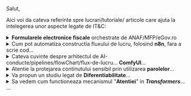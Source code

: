 Salut,

Aici voi da cateva referinte spre lucrari/tutoriale/ articole care ajuta la intelegerea unor aspecte legate de IT&C:

<details>
<summary><b>Formularele electronice fiscale</b> orchestrate de ANAF/MFP/eGov.ro</summary>

 <hr/>
<br/>

[eGuvernare](https://www.e-guvernare.ro/): [formulare fiscale](https://www.anaf.ro/anaf/internet/ANAF/asistenta_contribuabili/declararea_obligatiilor_fiscale/toate_formularele)

Formularele fiscale de tip [PDF-form](https://stackoverflow.com/questions/9139787/how-to-fill-pdf-form-in-php)([soft-A](https://www.sitepoint.com/filling-pdf-forms-pdftk-php/)) sunt [formulare inteligente](https://learn.microsoft.com/en-us/training/browse/?products=windows&subjects=artificial-intelligence), care poseda  validari precum si alte facilitati specifice editarii.

ex. Tutorial Youtube - Completare [Declaratie Unica](https://www.solo.ro/blog/despre-declaratia-unica)[(**DU**)](https://www.youtube.com/watch?v=taL9NjONa2A&ab_channel=VlogdeIT) [**D212**](https://static.anaf.ro/static/10/Anaf/Declaratii_R/declaratie_unica.html)si transmitere in [SPV](https://www.anaf.ro/anaf/internet/ANAF/servicii_online/inregistrare_utilizatori) al [ANAF](https://static.anaf.ro/static/10/Anaf/AsistentaContribuabili_r/Ghid_profesii_liberale_05022021.pdf)

ex. [D200](https://static.anaf.ro/static/10/Anaf/Declaratii_R/AplicatiiDec/Instructiuni_completare_D200.pdf)

Sunt [multe situatii](https://www.reddit.com/r/RoFiscalitate2/comments/1byx0iq/declaratie_unica_venituri_din_freelancing_2024_si/?rdt=46309&onetap_auto=true&one_tap=true) si cred ca ar trebui efectuat un studiu complex legal,financiar si contabil si ...

nu stiu cate persoane se pricep la toate astea....

Puteti gasi aici instructiuni privind depunerea [online](https://static.anaf.ro/static/10/Anaf/Declaratii_R/instructiuni/instructiuni2.6.htm) a declaratiilor

La momentul completarii declaratiilor, inerent(in mod inevitabil) pot aparea [erori](https://static.anaf.ro/static/10/Anaf/declunica/Erori_frecventev5.pdf).

[Corectarea declaratiilor](https://mfinante.gov.ro/documents/35673/254042/Ciofliceanu05.pdf) poate constitui un subiect incitant in relatia cu ANAF.

Trebuie sa vedem si partea plina a paharului si anume ca exista domenii(ex. [agricol](https://www.portalcodulfiscal.ro/completare-declaratie-venituri-din-activitati-agricole-61742.htm)) unde sunt cateva programe de finantare, dar pt asta trebuie sa aveti o activitate de raportare fidela/corecta catre ANAF.


Un [exemplu](https://docs.oasis-open.org/ubl/os-UBL-2.2/xml/UBL-Invoice-2.1-Example.xml) [trivial](https://github.com/Tradeshift/tradeshift-ubl-xsd/blob/master/src/test/resources/org/oasis-open/ubl/examples/UBL-Invoice-2.1-Example-Trivial.xml)(simplu) al unei facturi [UBL 2.1](https://facturis-online.ro/tag/xml-e-factura)

<hr/>
<br/>

</details>

<details>
 <summary>Cum pot automatiza constructia fluxului de lucru, folosind <b>n8n</b>, fara a scrie cod...</summary>
<hr/>
<br/>

Daca vreti sa automatizati([fara cod](https://docs.n8n.io/try-it-out/quickstart/)) fluxul (sa spunem...financiar) de lucru (ex. facturi,plati) atunci puteti opta pt [n8n sau zapier](https://www.hostinger.com/tutorials/what-is-n8n?utm_campaign=Generic-Tutorials-DSA|NT:Se|LO:Other-EU&utm_medium=ppc&gad_source=1&gbraid=0AAAAADMy-hbGbrh6IXeJJ2MZFS9V2fc5Z&gclid=Cj0KCQjw_JzABhC2ARIsAPe3ynom_zR-klNufn1sk5n3PNk8dByNkBcgW2wZFKF0KMzNxnsEnKZVJlkaAh9CEALw_wcB)

Managerul fluxului de lucru [**n8n**](https://luhhu.com/blog/is-n8n-a-rpa) ofera avantajul ca poate fi "selhosted"(autogazduit... si prin urmare/adica beneficiaza de un suport de gaduire gratuit!)...un astfel de exemplu este si acest [proiect-AI](https://github.com/n8n-io/self-hosted-ai-starter-kit).

As mai mentiona faptul ca [**n8n**](https://www.reddit.com/r/n8n/comments/1gchb5j/n8n_as_replacement_for_major_rpa_tools/) se ocupa de integrarea diverselor API-uri, in timp ce un [***RPA***](https://www.zaptest.com/ro/6-tipuri-de-rpa-robotic-process-automation-pe-care-trebuie-sa-le-cunoasteti)-ul se ocupa de crearea de "(ro)boti" care sa inlocuiasca [activitatile/actiunilor-procesuale repetitive ale oamenilor/umane](https://www.sostenia.ro/en/blog/sostenia-blog-1/what-does-rpa-mean-4)(extrage date, completarea automată a formularelor/introducerea de date, logarea în aplicații, mutarea fișierelor și dosarelor și poate efectua multe alte acțiuni...)

<hr/>
<br/>

</details>

<details>
 <summary>Cateva cuvinte despre arhitectul de AI-conducte/pipelines/flowChart/flux-de-lucru... <b>ComfyUI</b>...</summary>

<hr/>
<br/>

Pentru a folosi generatorul-AI [**text-to-2D-Image**](https://comfyui-wiki.com/en/install/install-comfyui/comfyui-desktop-installation-guide), intitulat [**ComfyUI-desktop**](https://www.youtube.com/watch?v=t5F9ehZ7MhQ&ab_channel=FahdMirza), este recomandat sa folosim [NSIS](https://www.electron.build/nsis.html)-[installer(x64)](https://stable-diffusion-art.com/how-to-install-comfyui/)-ul [acesta](https://www.comfy.org/download) pentru ***Windows***(ori ***macOS***; desi se poate instala si sub ***Linux***!); Daca instalati acest produs-desktop([***ComfyUI***](https://github.com/comfyanonymous/ComfyUI)) sub ***Windows*** trabuie sa stiti ca acesta va avea ca "HOME_DIRECTORY" folderul intitulat "[***C:\Users\\{your_user_logged_name}\AppData\Local\Programs\\@comfyorgcomfyui-electron\\***](https://github.com/Comfy-Org/desktop?tab=readme-ov-file)".

Trebuie spus ca ar mai exista si varianta de instalare [***ComfyUI***](https://www.stablediffusiontutorials.com/2024/01/install-comfy-ui-locally.html) intr-un mediu-protejat... folosind [**conda**](https://comfyui.org/en/windows-native-comfyui-install) sau [**venv**](https://www.mimicpc.com/learn/comfyui-beginners-guide).

[***ComfyUI***](https://docs.comfy.org/get_started/first_generation) vă permite să proiectați și să executați conducte(pipeline/workflow) de difuzie-stabila avansate folosind o interfață(grafica-utilizator: UI) bazată pe graf[ic]/noduri/diagramă(desenata...fara a fi nevoiti sa scrieti cod!!!), fiind disponibil pe Windows, Linux și macOS; La prima instalare va va solicita sa instalati versiunea adecvata de [***CheckPoint***](https://blenderneko.github.io/ComfyUI-docs/Core%20Nodes/Loaders/LoadCheckpoint/)([***CkPt***](https://www.youtube.com/watch?v=JPiNFtoBi_Q&ab_channel=ATELIERDESIGNA)).  [***CkPt***](https://www.youtube.com/watch?v=z5Y9L31ug4E&ab_channel=SanningArkitekter)-ul va reduce/elimina zgomotul-latent; Odata cu instalarea nodului [***CkPt***](https://pypi.org/project/comfy-cli/), se vor instala alte 2 modele: 
 - ***CLIP*** - Model utilizat pentru codificarea solicitărilor(prompt-ului) de text.
 - ***VAE***  - Model utilizat pentru codificarea și decodarea imaginilor către și din spațiul-latent.

Asadar, nodul-incarcator(***Checkpoint***) poate fi folosit pentru a *încărca* un *model-de-difuzie*; *Modelele-de-difuzie* sunt folosite pentru a elimina zgomotul-latent. 
<br/>Totodata, acest nod([***Checkpoint***](https://www.youtube.com/watch?v=ndMfwL13HR0&ab_channel=TheAITyrant)) va oferi, de asemenea, modelele ***VAE*** și ***CLIP***, adecvate(corespunzatoare/corelate cu acest[ui] nod-incarcator!).

[***ComfyUI(desktop)***](https://www.gpu-mart.com/blog/how-to-install-comfyui) este de fapt un server. Pentru a ne putea conecta la acest server-***ComfyUI*** sin programele noastre Python, va trtebui mai intai sa instalati un client-***ComfyUI***), folosind urmatoare comanda-shell(cmd.exe ...pt a lansa consola/terminalul si apoi pt introducerea ulterioara a urmatoarei comenzii-DOS):

    pip install comfy-cli

Ar fi util ca in prealabil sa va actualizati versiunea de **pip** , utlizand urmatoarea comanda:

    python.exe -m pip install --upgrade pip

*Remarca*: Este recomandat sa aveti instalata in prealabil, versiunea **3.12** de **Python**!

Apoi urmeaza comanda-shell de instalare:

    comfy install

La final(dupa instalare) vi se va oferi calea folder-ului in care s-au instalat fisierele aferente:
<br/>***C:\Users\\{your_user_logged_name}\Documents\comfy\ComfyUI\\***

Din  [scripturile-python](https://github.com/comfyanonymous/ComfyUI/tree/master/script_examples) date ca exemplu si care fac parte din acest produs/[server](https://www.youtube.com/watch?v=oVS1B1gflL8&ab_channel=PromptingPixels)-[***ComfyUI***](https://medium.com/@next.trail.tech/how-to-use-comfyui-api-with-python-a-complete-guide-f786da157d37), o sa vedeti ca serverul-[***ComfyUI***](https://comfyui.org/en/comfyui-windows-conda-venv) asculta(la adresa-URL: http://127.0.0.1:8188) pe portul ***8188***.

Pentru a accesa contextul grafic-utilizator eu am folosit insa adresa-URL **http://127.0.0.1:8000**, descoperita gratie acestui [articol](https://comfyui-wiki.com/en/faq/how-to-access-comfyui-on-lan); Aceasta adresa-URL poate fi regasita si daca cautati la **settings(rotita dintata)** si apoi click la sectiunea **About**(cautati/afisata in zona *Arguments*).

Daca insa doriti sa instalati versiunea portabila a [***ComfyUI***](https://www.unite.ai/ro/how-to-train-and-use-hunyuan-video-lora-models/) atunci [itinerarul](https://comfyui-wiki.com/en/install/install-comfyui/install-comfyui-on-windows) va fi cu totul altul;
<br/>Asadar pt a instala ***ComfyUI(portable)***(de sub ***Windows***) puteti arunca o privire asura acestui [articol](https://docs.comfy.org/installation/comfyui_portable_windows).

Daca doriti sa instalati managerul-[***ComfyUI***](https://play.kth.se/media/Tutorial+%E2%80%93+How+to+install+ComfyUI+and+ComfyUI+Manager/0_vpfgqb60/462220) atunci probabil ca acest [tutorial](https://stable-diffusion-art.com/comfyui-manager-install/) v-ar putea fi util!

Dupa cum vedeti subiectul [**ComfyUI**](https://www.reddit.com/r/StableDiffusion/comments/1k8kj66/hunyuan_3d_v25_is_awesome/?%24deep_link=true&correlation_id=efc00311-dff0-48f6-82b9-c7e2cde0a222&post_fullname=t3_1k8kj66&post_index=0&ref=email_digest&ref_campaign=email_digest&ref_source=email&utm_content=post_title&%243p=e_as&_branch_match_id=1408733888975067062&utm_medium=Email%20Amazon%20SES&_branch_referrer=H4sIAAAAAAAAA22P0U7DMAxFv6Z769YlWxmTJoSY%2BAE%2BIMoSpzVLk8hJKLzw7bgMeEKKpatz42t7LCXl42ZDYC2WtU5p7TFcNzI9NGIn0wmUziuWkXDAoL2q5E%2Fj0tXIx0Y885vnef3Tb%2BLEgLheir54OKNzNWMMTNibIJTMcns9XF%2F7ntVYw0fVQUmr3sReYVZ6hhwnWKIlp%2B%2FFzgIktWzVyHOhylZvIhF4XThZoWUOznSd3G5b61zX7g6ubw%2Fict%2BaOxDGQqeFENyXYi7KVe%2BD5hEcJ9XfLjcTg4V3djoGBG6JnjR6ZXGAXG5QGT0ljUP4382xkoFfj2EtkzIxFL6e6feYgsXD6pO%2FAxGGQV0ozhno9DQSX%2F8FmIoI6pcBAAA%3D) este unul generos iar eu am insistat un pic pe partea de [*instalare*](https://weirdwonderfulai.art/comfyui/getting-started-with-comfyui-in-2025/). Daca doriti insa sa nu va bateti capul cu acesta operatiune poate va veti indrepta atentia catre [**pinokio**](https://pinokio.computer/).
<br/>**Pinokio** odata [instalat](https://program.pinokio.computer/#/?id=install) va va propune o sumedenie de aplicatii (printre care si... **ComfyUI**) ce pot fi instalate/istalabile cu usurinta printr-un/care sunt aflate la doar ... un [simplu] click [distanta].


<hr/>
<br/>

</details>

<details>
 <summary>Atentie la protejarea continutului sensibil prin utilizarea <b>parolelor</b>...</summary>
 
<hr/>
<br/>

Intr-un mediu online tot mai "influentat" de AI, parolele lungi si complicate nu mai sunt sigure...[PswrdMngr](https://passwords.google.com/options?hl=ro)  & [MFA](https://www.stiripesurse.ro/s-a-schimbat-curentul-in-mediul-online-noile-parole-care-sunt-mult-mai-greu-de-spart-de-catre-hackeri_3662200.html) poate fi solutia salvatoare!

Într-o eră în care parolele pot fi sparte aproape la fel de repede cum sunt create, securitatea digitală reală nu mai înseamnă doar parole lungi, ci și soluții inteligente de protecție, cum ar fi managerii de parole(PswrdMngr) și autentificarea multifactorială(MFA).

Așa cum spun specialiștii citați de DNSC(Directoratul Național de Securitate Cibernetică) și publicația internațională IFL Science,
<br/>"în viitor, parola ta nu va mai fi prima linie de apărare, ci doar o piesă într-un sistem de protecție mult mai complex."

<hr/>
<br/>
</details>

<details>
 <summary>Va propun un studiu legat de <b>Diferentiabilitate</b>...</summary>

<hr/>
<br/>

O recomandare de lecturare interesanta o constituie si acest [articol](https://levelup.gitconnected.com/create-your-own-differentiable-n-body-simulation-with-python-jax-5868c71be866)

Autorul articolulului ne propune sa ne cream propria noastra [simulare N-body diferențiabilă](https://github.com/pmocz/nbody-jax) (utilizand [Python](https://medium.com/gitconnected/create-your-own-automatically-differentiable-simulation-with-python-jax-46951e120fbb)/[JAX](https://docs.jax.dev/en/latest/quickstart.html)).

Diferențierea automată (**autodiff**) este o tehnică puternică folosită în **AI** pentru a automatiza și a calcula eficient [***gradienții***](https://en.wikipedia.org/wiki/Gradient)(ori daca vreti, modificarile / variabilitatea / fluctuatiile / schimbarea / transformarea sau tranformabilitatea / masurarea sau masura / dinamica / analiza / interogarea / esantionarea / discretizarea/ evolutia / modelarea / simularea / pulsatia *continua/discreta*, in timp-real/temporala, a unei/unor valori oarecare, aferenta unui parametru/semnal/serii-temporal/e), pentru probleme/in scopuri de optimizar[e/i].

***Nota:***
<br/> Pana la urma, un semnal este urmarit/monitorizat/esantionat in timp la intervale de timp egale si oricat posibil de mici si i se masoara valorile asociate unui parametru/indicator(din multimea completa a acestor parametrii care descriu procesul studiat):
<br/> v0,v1,v2... aferent momentelor de timp t0,t1,t2...
<br/>Ceea ce se obtine de fapt este un **sir** de valori!
<br/>Nu cred ca ar fi cu totul eronat daca imediat ce rostiti cuvantul [**gradient**](https://ro.wikipedia.org/wiki/Gradient), v-ati duce cu gandul la  termenul de **sir**(privit ca notiune matematica/abstracta!)
<br/>Trebuie insa sa va raportati si la o marime de referinta strict monotona(strict  crescatoare ori strict descrescatoare) la care se raporteaza(in acest caz **timpul**!) care sa ne ajute sa obtinem o relatie de ordonare a avestor valori(in acest caz o ordonare in timp!-real) a valorilor-amplitudinale/variationale/graduale semnalului nostru/studiat... 
<br/>Asadar sirul de valori ordonat de catre timp ar defini gradientul!
<br/>Daca mai luam in calcul sa spunem o a 2 marime de referinta, hai sa spunem de spatiu(1D,2D,3D...) si am masura variabilitatea nu numai in functie de timp ci si de spatiu atunci am putea vorbi de [**camp de gradient**](https://www.reddit.com/r/AskPhysics/comments/4vnprq/why_does_every_gradient_field_have_to_be_a/?tl=ro)(iar un exemplu care imi vine imediat in minte este cel al campului-conjugat/complex/compus electro-magnetic, care este caracterizat de parametrii/marimile ce masoara intentitatile celor 2 componente E-electric si B-magnetic care vor pulsa/isi vor modifica valorile atat in timp cat si in spatiu)
<br/>In cazul [**campului de gratient**](https://math.fandom.com/ro/wiki/C%C3%A2mp_de_temperatur%C4%83) vom iscodi/interoga/urmari/monitoriza variabialitatea semnalului(E si /sau B) in functie/dependent[a] de 2 marimi de referinta(in acest caz, in functie de spatiu=localizare si timp=dimensiunea temporala), folosind deci o plasa/grid bidimensional(Spatiu X Timp) de noduri de esantionare/observare/referinta.
<br/>Ambele marimi folosite ca referinta pt observabilitatea unui fenomen/semnal/proces, atat Spatiul cat si Timpul fiind considerate marimi ordonatoare si cu/de aspect uniform-continuu(pot forma/alege o plasa de noduri, ds X dt,  egal distantate la nivelul fiecarei axe, si oricat de mici, atat in adancimea/axa spatiului, cat si pe axa timpului).
<br/>Aceasta plasa de esantionare ne va ajuta sa surprindem/analizam semnalul(campul de gradient = camp-gradient = [gradient-camp](https://ro.wikipedia.org/wiki/C%C3%A2mp_vectorial)) al unei marimi-de-proces, in acest caz, fie ea marimea/instensitatea campului electric E(s,t), fie intensitatea componentei magnetice B(s,t), permitandu-ne astfel sa prelevam un sir de valori sau in acest caz 2 sirururi de valori/pulsatii/ondulatii(E0,E1,E2,... respectiv B1,B2,B3...) pt fiecare nod al plasei de esantionare bidimensionale ds X dt.
<br/>Trebuie spus ca avand o plasa bi-dimensionala bazata pe 2 marimi de referinta ordonate/ordonabile(in acest caz, Spatiul si Timpul) atunci in mod evident vom avea si o anumita ordine de parcurgere a nodurilor plasei si deci pe cale de consecinta si o anumita ordine de esantionare/investigare.
<br/>Va rog sa va amintiti cum reprezentam in spatiul tridimensinal (T X S X E respectiv T X S X B, sau mai general/abbstract, a.k.a X,Y,Z) cele 2 marimi E(t,s)  si respectiv B(t,s) ce caracterizeaza campul electro-magnetic.
<br/>La finalul acestei note, trebuie sa mai atrag insa, atentia asupra marimii de esantionare Spatiu, care poate avea acceptiuni/cazuri diferite de expandare: 1D(s=x), 2D(s=x,y) sau 3D(s=x,y,z);
<br/>Va rog sa sesizati diferenta dintre factorul de variabilitate Timp(t), care este unidimensional si cvasi-factorul de variabilitate Spatiu(s) care poate imbraca/aduce/veni cu 3 forme de variabilitate uni-,bi-,tri-...dimensionala, care pe cale de consecinta, va schimba in mod adecvat, dimensiunea plasei de/cu noduri de referinta/esantionare.
<br/>Va rog sa mai constatati ca un semnal cu un comportament de schimbre a valorii de tip oscilatoriu/ciclic/repetabilitate va avea/lua/atinge, in mod inevitabil/determinist, (doar) un set de valori limitat/predictibil/determinat. 
<br/>In aceste conditii, in anumite noduri ale retelei de esantionare(ds X dt), s-ar putea sa regasim aceste valori, la un nivel valoric, de evolutie, de amplitudine/potential/pondere/grad egal[a](adica, in anumite puncte-nodale ale suprafetei/grilei/retelei de esantionale, semnalul sa inregistreze, in timpul exapnsiunii sale, aceiasi valoare-amplitudinala/de inaltime/de nivel a semnalului); Toate aceste puncte de acelasi(uneori, in mod grosier se pot permite anumite limite de abatare, caz in care vom spune ca sunt aproximativ-egale sau aproximativ-aceleasi) nivel de amplitudine formeaza un asa-numit *front-de-unda* sau o **linie de camp/ curba de nivel**(trasabilitate/monitorizare cu aspect de [curba-inchisa](https://traseeromania.ro/wiki/cum-recunosti-relieful-dupa-curbele-de-nivel-de-pe-harta/))
<br/>As vrea sa mai spun si faptul ca, marimea urmarita/monitorizata, in functie de anumite marimi de referinta(S X T) poate fi oricare alta in loc de E si B: [H](https://traseeromania.ro/wiki/cum-recunosti-relieful-dupa-curbele-de-nivel-de-pe-harta/)-inaltimea reliefului exprimata sa spunem in metri, [T°](https://ro.wikipedia.org/wiki/Gradient_de_temperatur%C4%83)-temperatura aerului exprimata in °C sau °K, [G](https://www.pajisti-grassland.ro/wp-content/uploads/2022/04/Gradientica-editia-II-.pdf)-granularitatea solului...; In aceiasi masura, marimile care alcatuiesc plasa de noduri de referinta, pot constitui/reprezentate de orice/oricare fel de criterii de referinta de care depinde marimea/marimile analizat[a/e].
<br/>Chiar daca imaginea dimensionala se opreste in mod intuitiv la 3D, trebuie sa spun ca depententa este de ordinul m*f(cu m si f sunt numere naturale nenule=N*) unde m reprezinta cardinalitatea marimilor monitorizate/cercetata/observata iar n reprezinta cardinalitatea factorilor de care depinde marimea observabila.
<br/>Asadar in acest context,  reprezentarile [**vectoriale**](https://math.fandom.com/ro/wiki/C%C3%A2mp_vectorial) si cele [**matriciale**](https://ro.wikipedia.org/wiki/Matrice_hessian%C4%83), pot deveni deveni "insuficiente", motiv pt care apare in acest joc(de reprezentare) un alt termen(destul de vehiculat in epoca AI!)...[***tensorul***](https://ro.wikipedia.org/wiki/C%C3%A2mp_tensorial)!

Tehnica **autodiff** ne permite sa rezolvăm, spre exemplu ... o *ecuație de [advecție-difuzie](/https://sd.utcb.ro/wp-content/uploads/2021/02/Rezumat-teza-de-doctorat-RO_Andreea-Savu.pdf)* (care descrie evoluția/[difuzia](https://ro.wikipedia.org/wiki/Legile_lui_Fick)/expansiunea în timp a [poluării](https://miro.medium.com/v2/resize:fit:600/format:webp/1*s6Mf3tlEP-sjIhfM9-QqQw.gif)) utilizand in acest caz metoda [***diferențelor-finite***](https://www.scribd.com/document/371258895/Metoda-Diferentelor-Finite). 
<br/>Obiectivul final al acestui [demers](https://www.lmn.pub.ro/~daniel/ElectromagneticModelingDoctoral/Tutorials/carte_FEM-ME-DI-final2012.pdf) ar (putea) fi, de fapt, acela de a a gasi raspunsul la urmatoarea întrebare:

 - Care sunt valorile parametrilor de intrare care conduc la un scenariu „cel mai rău caz”(vazut ca un punct-(de)-extrem adica de maxim sau minim local/global, ori ca un punct-(de)-inflexiune!...sau daca vreti un punct-temporal-de interes/important/optim in [evolutia](https://dspace.upt.ro/jspui/bitstream/123456789/754/3/BUPT_TD_Alice%20Ghitescu.pdf) sa ca si semnal/deci dependent de timp) într-un eveniment-de-poluare?


Articolul recomandat ne propune, exercițiul de codificare [recreaționala](https://www.google.com/search?q=topologie+diferentiala&rlz=1C1CHBF_enRO1132RO1132&oq=topologie+diferentiala&gs_lcrp=EgZjaHJvbWUyBggAEEUYOTIHCAEQIRigATIHCAIQIRiPAjIHCAMQIRiPAjIHCAQQIRiPAtIBCjEwOTgxajBqMTWoAgiwAgHxBcICk3BcohD58QXCApNwXKIQ-Q&sourceid=chrome&ie=UTF-8), in scopul de a  revizui [***problema gravitațională a N-corpuri***(unde N poate fi spre exemplu 3)](https://ro.wikipedia.org/wiki/Problema_celor_trei_corpuri) și de a învăța cum să scriem o implementare [**diferențiabilă**](https://www.yumpu.com/ro/document/read/51879075/calcul-diferential-si-integral-notite-de-curs)(evolutia/miscarea in timp...amintiti-va va rog, de pilda ca: viteza este/ne arata/masoara diferentiala-temporala a spatiului adica ds/dt=v(t) sau mai simplu spus viteza de schimbare  imi arata/masoara cum se modifica/schimba/modifica in timp, spatiul studiat/masurat) pentru a rezolva o problemă-de-inginerie-inversă . 
<br/>Aventura acestui demers presupune sa cream o *simulare* a unui [**sistem-dinamic-de-particule**](https://ro.wikipedia.org/wiki/Sistem_dinamic) care *interacționează-gravitațional* ***unele-cu-altele***.
<br/>Un astfel de sistem poate descrie orbitele planetelor din Sistemul-Solar sau stelelor din Galaxia noastră. 
<br/>Vom rezolva apoi o problemă-inversă, care consta in  găsirea unui *set inițial de viteze* care evoluează sistemul într-o [*configurație-țintă*](https://miro.medium.com/v2/resize:fit:600/format:webp/1*KQdMKNGYIQHF2MDTApDe1g.gif)(ex configuratia dorita ar putea fi cea a unei/de forma unei inimi sau a unui contur curbiliniu gen curba-cardioida.

<hr/>
<br/>

</details>

<details>
 <summary>Sa vedem cum functioneaza mecanismul "<b>Atentiei</b>" in <i><b>Transformers</b></i>...</summary>

 <hr/>

 [IA explicabilă: Vizualizarea **atenției** în Transformers](https://www.comet.com/site/blog/explainable-ai-for-transformers/)

 Inainte de toate, hai sa amintim/fixam/clarificam(macar partial!), 2 notiuni/termeni/**concepte-AI**, pe care le intalnim in titlul acestui articol :
 <br/>
  
  - Un ***transformator***([Transformer](https://simple.wikipedia.org/wiki/Transformer_(machine_learning_model))) este un model de calculator utilizat pentru deep-learning(DL), un tip de învățare-automată(ML) în care computerele se învață singure(computer-ul autodidact).

  - [**Atenția**](https://en.wikipedia.org/wiki/Attention_(machine_learning)) este o metodă de învățare-automată(ML) care determină importanța-relativă a fiecărei componente dintr-o secvență în raport cu celelalte componente din acea secvență(*o componenta "se refera/raporteaza (relativ) la" celelalte componente intr-un grad/nivel de importanta mai mare sau mai mic*!).
    <br/>În procesarea-limbajului-natural(NLP) , importanța este reprezentată de ponderi „*soft*” atribuite fiecărui cuvânt dintr-o propoziție.
    <br/>Mai general, **atenția** codifică/incorporeaza <b>vectori</b> numiți încorporări de [token](https://en.wikipedia.org/wiki/Generative_artificial_intelligence)-uri pe o secvență cu lățime fixă , care poate varia de la zeci la milioane de token-uri în dimensiune.
     <br/>Spre deosebire de ponderile „*hard*”, care sunt calculate în timpul *trecerii-de antrenament-invers*, ponderile „*soft*” există doar în *trecerea-înainte* și, prin urmare, se *schimbă/modifica*... cu fiecare pas al inputului/intrarii.
    <br/>Proiectele anterioare au implementat mecanismul-de-**atenție** într-un sistem-de-traducere(conversie)-a-limbajului de tip rețea(Network)-Neuronală-Recurentă-serială(***RNN***), dar un design mai recent, și anume ***transformatorul***(***Transformer**) , (care) a eliminat ***RNN***-ul secvențial/serial(care este lent) și s-a bazat mai mult pe schema-de-**atenție**-paralelă(care este mai rapidă).

 [...](https://www.google.com/search?q=.gif+AI+attention+learning++flowchart&sca_esv=b69c0981c8b5228b&rlz=1C1CHBF_enRO1132RO1132&udm=2&biw=1920&bih=911&sxsrf=AHTn8zrpuvD9Dig2iejSxmRfrk0U6ze1iw%3A1745910185404&ei=qXkQaIW0GJKIxc8Pl5Dj2AI&ved=0ahUKEwjFrKSj1vyMAxUSRPEDHRfIGCsQ4dUDCBI&uact=5&oq=.gif+AI+attention+learning++flowchart&gs_lp=EgNpbWciJS5naWYgQUkgYXR0ZW50aW9uIGxlYXJuaW5nICBmbG93Y2hhcnRIlIUBUKUJWJ19cAF4AJABAJgBfKAByA6qAQQwLjE2uAEDyAEA-AEBmAIAoAIAmAMAiAYBkgcAoAfQBbIHALgHAA&sclient=img)
    
 In acest [articol](https://www.comet.com/site/blog/explainable-ai-for-transformers/), explorăm unul(**BertViz**) dintre cele mai populare instrumente-pentru/de-vizualizare[a] caracteristicii-distinctive-principale(**atenția**) a arhitecturilor [***Transformatoarelor***](https://simple.wikipedia.org/wiki/Transformer_(machine_learning_model))(sau de tip "***Transformers***"!): mecanismul-**Atenției**.

 ***BertViz*** este un instrument open source care vizualizează mecanismul-de-**atenție** al modelelor-de-transformare(***Transformers***) la mai multe **scări**, inclusiv la 
 
  - nivel de ***model***,
  - la nivel de ***cap/head*** și
  - la nivel de ***neuron***. 

 ***BertViz*** este un instrument de explicabilitate într-un domeniu (**NLP**) care este altfel notoriu de opac. 
 <br/>Și, în ciuda numelui său, ***BertViz*** <ins>nu funcționează doar pe</ins> modelul **BERT**(Bidirectional Encoder Representations from Transformers). 
 <br/>API-ul ***BertViz*** acceptă multe modele de limbaj transformator, inclusiv **GPT2** ori **T5**, [**BART**](https://huggingface.co/docs/transformers/v4.34.1/model_doc/bart) și majoritatea modelelor **HuggingFace**(**HF**) .

 
 <br>Continuați să [citiți](https://www.comet.com/site/blog/explainable-ai-for-transformers/) pentru a afla mai multe despre [**BertViz**](https://github.com/jessevig/bertviz) și despre cum puteți încorpora acest instrument-de-vizualizare-a-**atenției** în fluxul de lucru [NLP](https://en.wikipedia.org/wiki/Neuro-linguistic_programming) și [MLOps](https://en.wikipedia.org/wiki/MLOps) cu [Comet](https://en.wikipedia.org/wiki/Comet_(programming)).  

<a href="https://github.com/jessevig/bertviz"><img src="https://raw.githubusercontent.com/jessevig/bertviz/master/images/head-view.gif"></a>

*Nota*: 
<br/>***grosimea liniei*** inseamna/codifica ***nivelul de importanta-relativa*** a componentei-analizate(sursa), in raport cu/la fiecare componenta-tinta(destinatie) a secventei de cuvinte/tokeni de intrare!;
<br/>Practic avem un graf orientat(de la sursa catre destinatie) cu nodurile reprezentate de tokeni/cuvinte ale propozitiei analizate si cu muchii/linii/drumuri/asocieri avand ***grosimi diferite*** in functie de nivelul importantei(de interes);
<br/>***Grosimea*** poate fi "cititita/vazuta" intr-o cheie/traducere de ***etichetare-semantica*** a liniilor/muchiilor cu semantica: "componenta/cuvantul/tokenul-Sursa se-refera-la/are-un- interes/este-interesata-de(in sens [semantic/de-inteles/de-intelegere-a](https://lamarr-institute.org/blog/bert-model/) component[a/ei]/cuvantul/tokenul-Destinatie intr-un mod/grad=grosime mai mare/mic[a]!

<br/><i>Bonus</i>: De asemenea la finalul acestui [articol](https://www.comet.com/site/blog/explainable-ai-for-transformers/) aveti cateva link-uri de resurse interesante!
 
 <hr/>
 
</details>
...
